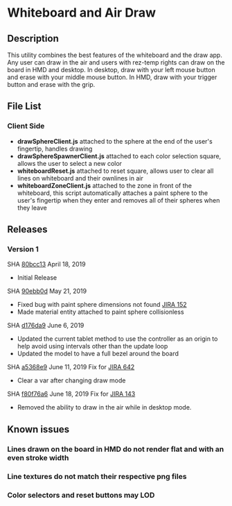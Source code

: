 # Whiteboard and Air Draw

## Description
This utility combines the best features of the whiteboard and the draw app. Any user can draw in the air and users with rez-temp rights can draw on the board in HMD and desktop. In desktop, draw with your left mouse button and erase with your middle mouse button. In HMD, draw with your trigger button and erase with the grip.

## File List
### Client Side
* **drawSphereClient.js** attached to the sphere at the end of the user's fingertip, handles drawing
* **drawSphereSpawnerClient.js** attached to each color selection square, allows the user to select a new color
* **whiteboardReset.js** attached to reset square, allows user to clear all lines on whiteboard and their ownlines in air
* **whiteboardZoneClient.js** attached to the zone in front of the whiteboard, this script automatically attaches a paint sphere to the user's fingertip when they enter and removes all of their spheres when they leave

## Releases
### Version 1
SHA [80bcc13](https://github.com/highfidelity/hifi-content/commits/80bcc13)
April 18, 2019
- Initial Release

SHA [90ebb0d](https://github.com/highfidelity/hifi-content/commits/90ebb0d)
May 21, 2019
- Fixed bug with paint sphere dimensions not found [JIRA 152](https://highfidelity.atlassian.net/browse/BUGZ-152)
- Made material entity attached to paint sphere collisionless 

SHA [d176da9](https://github.com/highfidelity/hifi-content/commits/d176da9)
June 6, 2019
- Updated the current tablet method to use the controller as an origin to help avoid using intervals other than the update loop
- Updated the model to have a full bezel around the board

SHA [a5368e9](https://github.com/highfidelity/hifi-content/commits/a5368e9)
June 11, 2019 Fix for [JIRA 642](https://highfidelity.atlassian.net/browse/BUGZ-642)
- Clear a var after changing draw mode

SHA [f80f76a6](https://github.com/highfidelity/hifi-content/commits/f80f76a6)
June 18, 2019 Fix for [JIRA 143](https://highfidelity.atlassian.net/browse/DEV-143)
- Removed the ability to draw in the air while in desktop mode.


## Known issues
### Lines drawn on the board in HMD do not render flat and with an even stroke width
### Line textures do not match their respective png files
### Color selectors and reset buttons may LOD